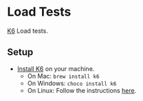 # Load Tests

[K6](https://k6.io/) Load tests.

## Setup

-   [Install K6](https://k6.io/docs/getting-started/installation) on your machine.
    -   On Mac: `brew install k6`
    -   On Windows: `choco install k6`
    -   On Linux: Follow the instructions [here](https://k6.io/docs/getting-started/installation#linux).
